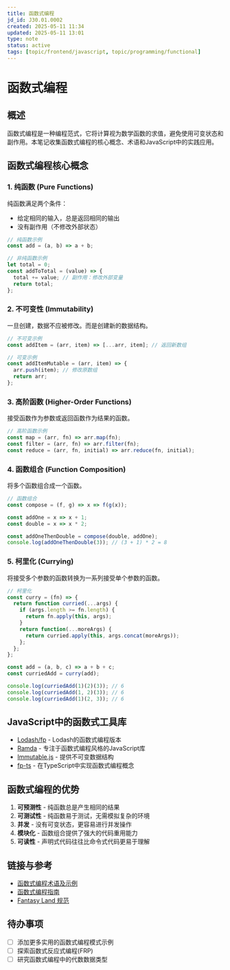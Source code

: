 ```yaml
---
title: 函数式编程
jd_id: J30.01.0002
created: 2025-05-11 11:34
updated: 2025-05-11 13:01
type: note
status: active
tags: [topic/frontend/javascript, topic/programming/functional]
---
```


# 函数式编程

## 概述

函数式编程是一种编程范式，它将计算视为数学函数的求值，避免使用可变状态和副作用。本笔记收集函数式编程的核心概念、术语和JavaScript中的实践应用。

## 函数式编程核心概念

### 1. 纯函数 (Pure Functions)

纯函数满足两个条件：
- 给定相同的输入，总是返回相同的输出
- 没有副作用（不修改外部状态）

```javascript
// 纯函数示例
const add = (a, b) => a + b;

// 非纯函数示例
let total = 0;
const addToTotal = (value) => {
  total += value; // 副作用：修改外部变量
  return total;
};
```

### 2. 不可变性 (Immutability)

一旦创建，数据不应被修改。而是创建新的数据结构。

```javascript
// 不可变示例
const addItem = (arr, item) => [...arr, item]; // 返回新数组

// 可变示例
const addItemMutable = (arr, item) => {
  arr.push(item); // 修改原数组
  return arr;
};
```

### 3. 高阶函数 (Higher-Order Functions)

接受函数作为参数或返回函数作为结果的函数。

```javascript
// 高阶函数示例
const map = (arr, fn) => arr.map(fn);
const filter = (arr, fn) => arr.filter(fn);
const reduce = (arr, fn, initial) => arr.reduce(fn, initial);
```

### 4. 函数组合 (Function Composition)

将多个函数组合成一个函数。

```javascript
// 函数组合
const compose = (f, g) => x => f(g(x));

const addOne = x => x + 1;
const double = x => x * 2;

const addOneThenDouble = compose(double, addOne);
console.log(addOneThenDouble(3)); // (3 + 1) * 2 = 8
```

### 5. 柯里化 (Currying)

将接受多个参数的函数转换为一系列接受单个参数的函数。

```javascript
// 柯里化
const curry = (fn) => {
  return function curried(...args) {
    if (args.length >= fn.length) {
      return fn.apply(this, args);
    }
    return function(...moreArgs) {
      return curried.apply(this, args.concat(moreArgs));
    };
  };
};

const add = (a, b, c) => a + b + c;
const curriedAdd = curry(add);

console.log(curriedAdd(1)(2)(3)); // 6
console.log(curriedAdd(1, 2)(3)); // 6
console.log(curriedAdd(1)(2, 3)); // 6
```

## JavaScript中的函数式工具库

- [Lodash/fp](https://github.com/lodash/lodash/wiki/FP-Guide) - Lodash的函数式编程版本
- [Ramda](https://ramdajs.com/) - 专注于函数式编程风格的JavaScript库
- [Immutable.js](https://immutable-js.com/) - 提供不可变数据结构
- [fp-ts](https://github.com/gcanti/fp-ts) - 在TypeScript中实现函数式编程概念

## 函数式编程的优势

1. **可预测性** - 纯函数总是产生相同的结果
2. **可测试性** - 纯函数易于测试，无需模拟复杂的环境
3. **并发** - 没有可变状态，更容易进行并发操作
4. **模块化** - 函数组合提供了强大的代码重用能力
5. **可读性** - 声明式代码往往比命令式代码更易于理解

## 链接与参考

- [函数式编程术语及示例](https://github.com/hemanth/functional-programming-jargon)
- [函数式编程指南](https://github.com/MostlyAdequate/mostly-adequate-guide)
- [Fantasy Land 规范](https://github.com/fantasyland/fantasy-land)

## 待办事项

- [ ] 添加更多实用的函数式编程模式示例
- [ ] 探索函数式反应式编程(FRP)
- [ ] 研究函数式编程中的代数数据类型 
